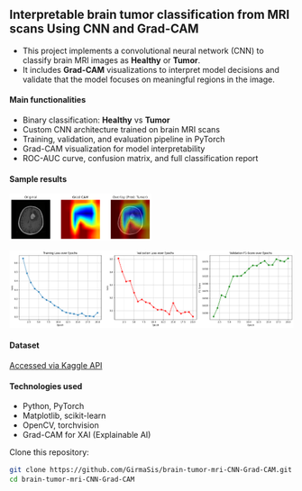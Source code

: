 ## Interpretable brain tumor classification from MRI scans Using CNN and Grad-CAM

- This project implements a convolutional neural network (CNN) to classify brain MRI images as **Healthy** or **Tumor**. 
- It includes **Grad-CAM** visualizations to interpret model decisions and validate that the model focuses on meaningful regions in the image.

#### Main functionalities

- Binary classification: **Healthy** vs **Tumor**
- Custom CNN architecture trained on brain MRI scans
- Training, validation, and evaluation pipeline in PyTorch
- Grad-CAM visualization for model interpretability
- ROC-AUC curve, confusion matrix, and full classification report

#### Sample results

<p align="left">
  <img src="https://github.com/GirmaSis/brain-tumor-mri-CNN-Grad-CAM/blob/main/plots/gradcam_sample_1.png" width="50%" /> </p>
<p align="center">  
  <img src="https://github.com/GirmaSis/brain-tumor-mri-CNN-Grad-CAM/blob/main/plots/training_metrics.png" />
</p>

#### Dataset

[Accessed via Kaggle API](https://www.kaggle.com/datasets/murtozalikhon/brain-tumor-multimodal-image-ct-and-mri/data)

#### Technologies used

- Python, PyTorch
- Matplotlib, scikit-learn
- OpenCV, torchvision
- Grad-CAM for XAI (Explainable AI)

Clone this repository:

```bash
git clone https://github.com/GirmaSis/brain-tumor-mri-CNN-Grad-CAM.git
cd brain-tumor-mri-CNN-Grad-CAM
